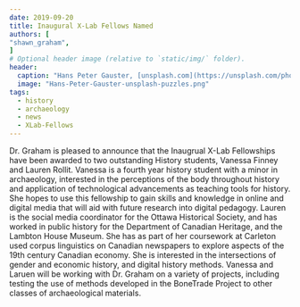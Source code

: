 ```yaml
---
date: 2019-09-20
title: Inaugural X-Lab Fellows Named
authors: [
"shawn_graham",
]
# Optional header image (relative to `static/img/` folder).
header:
  caption: "Hans Peter Gauster, [unsplash.com](https://unsplash.com/photos/3y1zF4hIPCg)"
  image: "Hans-Peter-Gauster-unsplash-puzzles.png"
tags: 
  - history
  - archaeology
  - news
  - XLab-Fellows
---
```


Dr. Graham is pleased to announce that the Inaugrual X-Lab Fellowships have been awarded to two outstanding History students, Vanessa Finney and Lauren Rollit. Vanessa is a fourth year history student with a minor in archaeology, interested in the perceptions of the body throughout history and application of technological advancements as teaching tools for history. She hopes to use this fellowship to gain skills and knowledge in online and digital media that will aid with future research into digital pedagogy. Lauren is the social media coordinator for the Ottawa Historical Society, and has worked in public history for the Department of Canadian Heritage, and the Lambton House Museum. She has as part of her coursework at Carleton used corpus linguistics on Canadian newspapers to explore aspects of the 19th century Canadian economy. She is interested in the intersections of gender and economic history, and digital history methods. Vanessa and Laruen will be working with Dr. Graham on a variety of projects, including testing the use of methods developed in the BoneTrade Project to other classes of archaeological materials.
